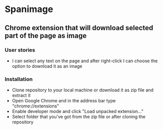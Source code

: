 Spanimage
===

Chrome extension that will download selected part of the page as image
---

### User stories
* I can select any text on the page and after right-click I can choose the option to download it as an image

### Installation
* Clone repository to your local machine or download it as zip file and extract it
* Open Google Chrome and in the address bar type "chrome://extensions"
* Enable developer mode and click "Load unpacked extension..."
* Select folder that you've got from the zip file or after cloning the repository
